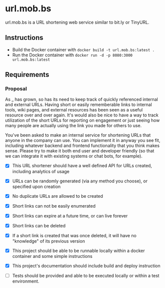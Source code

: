 # url.mob.bs

url.mob.bs is a URL shortening web service similar to bit.ly or TinyURL.	

## Instructions

- Build the Docker container with `docker build -t url.mob.bs:latest .`
- Run the Docker container with `docker run -d -p 8080:3000 url.mob.bs:latest`

## Requirements

### Proposal
As _ has grown, so has its need to keep track of quickly referenced internal and external URLs. Having short or easily rememberable links to internal tools, wiki pages, and external resources has been seen as a useful resource over and over again. It's would also be nice to have a way to track utilization of the short URLs for reporting on engagement or just seeing how many people are actually using the link you made for others to use.

You've been asked to make an internal service for shortening URLs that anyone in the company can use. You can implement it in anyway you see fit, including whatever backend and frontend functionality that you think makes sense. Please try to make it both end user and developer friendly (so that we can integrate it with existing systems or chat bots, for example).

- [x] This URL shortener should have a well defined API for URLs created, including analytics of usage

- [x] URLs can be randomly generated (via any method you choose), or specified upon creation

- [x] No duplicate URLs are allowed to be created

- [x] Short links can not be easily enumerated

- [x] Short links can expire at a future time, or can live forever

- [x] Short links can be deleted

- [x] If a short link is created that was once deleted, it will have no "knowledge" of its previous version

- [x] This project should be able to be runnable locally within a docker container and some simple instructions

- [x] This project's documentation should include build and deploy instruction

- [ ] Tests should be provided and able to be executed locally or within a test environment.

